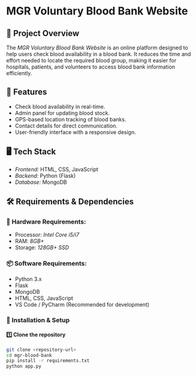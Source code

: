 # MGR Voluntary Blood Bank Website

## 📌 Project Overview
The *MGR Voluntary Blood Bank Website* is an online platform designed to help users check blood availability in a blood bank. It reduces the time and effort needed to locate the required blood group, making it easier for hospitals, patients, and volunteers to access blood bank information efficiently.

## 🎯 Features
- Check blood availability in real-time.
- Admin panel for updating blood stock.
- GPS-based location tracking of blood banks.
- Contact details for direct communication.
- User-friendly interface with a responsive design.

## 🖥 Tech Stack
- *Frontend:* HTML, CSS, JavaScript
- *Backend:* Python (Flask)
- *Database:* MongoDB

## 🛠 Requirements & Dependencies
### 🔧 Hardware Requirements:
- Processor: *Intel Core i5/i7*
- RAM: *8GB+*
- Storage: *128GB+ SSD*

### 📦 Software Requirements:
- Python 3.x
- Flask
- MongoDB
- HTML, CSS, JavaScript
- VS Code / PyCharm (Recommended for development)

### 📌 Installation & Setup
#### 1️⃣ Clone the repository
```sh
git clone <repository-url>
cd mgr-blood-bank
pip install -r requirements.txt
python app.py
